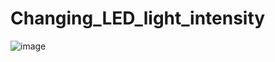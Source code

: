 # Changing_LED_light_intensity
![image](https://user-images.githubusercontent.com/126610453/236348192-04f1abbb-8860-43af-b3a7-026c9981b5df.png)

